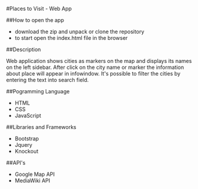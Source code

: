 #Places to Visit - Web App

##How to open the app
* download the zip and unpack or clone the repository
* to start open the index.html file in the browser

##Description

Web application shows cities as markers on the map and displays its names on the left sidebar.
After click on the city name or marker the information about place will appear in infowindow.
It's possible to filter the cities by entering the text into search field.

##Pogramming Language
* HTML
* CSS
* JavaScript


##Libraries and Frameworks
* Bootstrap
* Jquery
* Knockout

##API's
* Google Map API
* MediaWiki API

